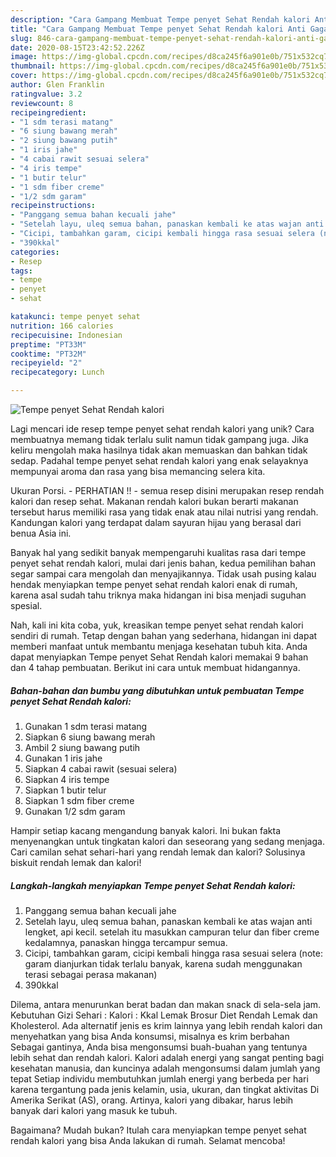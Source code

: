 ```yaml
---
description: "Cara Gampang Membuat Tempe penyet Sehat Rendah kalori Anti Gagal"
title: "Cara Gampang Membuat Tempe penyet Sehat Rendah kalori Anti Gagal"
slug: 846-cara-gampang-membuat-tempe-penyet-sehat-rendah-kalori-anti-gagal
date: 2020-08-15T23:42:52.226Z
image: https://img-global.cpcdn.com/recipes/d8ca245f6a901e0b/751x532cq70/tempe-penyet-sehat-rendah-kalori-foto-resep-utama.jpg
thumbnail: https://img-global.cpcdn.com/recipes/d8ca245f6a901e0b/751x532cq70/tempe-penyet-sehat-rendah-kalori-foto-resep-utama.jpg
cover: https://img-global.cpcdn.com/recipes/d8ca245f6a901e0b/751x532cq70/tempe-penyet-sehat-rendah-kalori-foto-resep-utama.jpg
author: Glen Franklin
ratingvalue: 3.2
reviewcount: 8
recipeingredient:
- "1 sdm terasi matang"
- "6 siung bawang merah"
- "2 siung bawang putih"
- "1 iris jahe"
- "4 cabai rawit sesuai selera"
- "4 iris tempe"
- "1 butir telur"
- "1 sdm fiber creme"
- "1/2 sdm garam"
recipeinstructions:
- "Panggang semua bahan kecuali jahe"
- "Setelah layu, uleq semua bahan, panaskan kembali ke atas wajan anti lengket, api kecil. setelah itu masukkan campuran telur dan fiber creme kedalamnya, panaskan hingga tercampur semua."
- "Cicipi, tambahkan garam, cicipi kembali hingga rasa sesuai selera (note: garam dianjurkan tidak terlalu banyak, karena sudah menggunakan terasi sebagai perasa makanan)"
- "390kkal"
categories:
- Resep
tags:
- tempe
- penyet
- sehat

katakunci: tempe penyet sehat 
nutrition: 166 calories
recipecuisine: Indonesian
preptime: "PT33M"
cooktime: "PT32M"
recipeyield: "2"
recipecategory: Lunch

---
```



![Tempe penyet Sehat Rendah kalori](https://img-global.cpcdn.com/recipes/d8ca245f6a901e0b/751x532cq70/tempe-penyet-sehat-rendah-kalori-foto-resep-utama.jpg)

Lagi mencari ide resep tempe penyet sehat rendah kalori yang unik? Cara membuatnya memang tidak terlalu sulit namun tidak gampang juga. Jika keliru mengolah maka hasilnya tidak akan memuaskan dan bahkan tidak sedap. Padahal tempe penyet sehat rendah kalori yang enak selayaknya mempunyai aroma dan rasa yang bisa memancing selera kita.

Ukuran Porsi. - PERHATIAN !! - semua resep disini merupakan resep rendah kalori dan resep sehat. Makanan rendah kalori bukan berarti makanan tersebut harus memiliki rasa yang tidak enak atau nilai nutrisi yang rendah. Kandungan kalori yang terdapat dalam sayuran hijau yang berasal dari benua Asia ini.

Banyak hal yang sedikit banyak mempengaruhi kualitas rasa dari tempe penyet sehat rendah kalori, mulai dari jenis bahan, kedua pemilihan bahan segar sampai cara mengolah dan menyajikannya. Tidak usah pusing kalau hendak menyiapkan tempe penyet sehat rendah kalori enak di rumah, karena asal sudah tahu triknya maka hidangan ini bisa menjadi suguhan spesial.


Nah, kali ini kita coba, yuk, kreasikan tempe penyet sehat rendah kalori sendiri di rumah. Tetap dengan bahan yang sederhana, hidangan ini dapat memberi manfaat untuk membantu menjaga kesehatan tubuh kita. Anda dapat menyiapkan Tempe penyet Sehat Rendah kalori memakai 9 bahan dan 4 tahap pembuatan. Berikut ini cara untuk membuat hidangannya.

<!--inarticleads1-->

##### Bahan-bahan dan bumbu yang dibutuhkan untuk pembuatan Tempe penyet Sehat Rendah kalori:

1. Gunakan 1 sdm terasi matang
1. Siapkan 6 siung bawang merah
1. Ambil 2 siung bawang putih
1. Gunakan 1 iris jahe
1. Siapkan 4 cabai rawit (sesuai selera)
1. Siapkan 4 iris tempe
1. Siapkan 1 butir telur
1. Siapkan 1 sdm fiber creme
1. Gunakan 1/2 sdm garam


Hampir setiap kacang mengandung banyak kalori. Ini bukan fakta menyenangkan untuk tingkatan kalori dan seseorang yang sedang menjaga. Cari camilan sehat sehari-hari yang rendah lemak dan kalori? Solusinya biskuit rendah lemak dan kalori! 

<!--inarticleads2-->

##### Langkah-langkah menyiapkan Tempe penyet Sehat Rendah kalori:

1. Panggang semua bahan kecuali jahe
1. Setelah layu, uleq semua bahan, panaskan kembali ke atas wajan anti lengket, api kecil. setelah itu masukkan campuran telur dan fiber creme kedalamnya, panaskan hingga tercampur semua.
1. Cicipi, tambahkan garam, cicipi kembali hingga rasa sesuai selera (note: garam dianjurkan tidak terlalu banyak, karena sudah menggunakan terasi sebagai perasa makanan)
1. 390kkal


Dilema, antara menurunkan berat badan dan makan snack di sela-sela jam. Kebutuhan Gizi Sehari : Kalori : Kkal Lemak Brosur Diet Rendah Lemak dan Kholesterol. Ada alternatif jenis es krim lainnya yang lebih rendah kalori dan menyehatkan yang bisa Anda konsumsi, misalnya es krim berbahan Sebagai gantinya, Anda bisa mengonsumsi buah-buahan yang tentunya lebih sehat dan rendah kalori. Kalori adalah energi yang sangat penting bagi kesehatan manusia, dan kuncinya adalah mengonsumsi dalam jumlah yang tepat Setiap individu membutuhkan jumlah energi yang berbeda per hari karena tergantung pada jenis kelamin, usia, ukuran, dan tingkat aktivitas Di Amerika Serikat (AS), orang. Artinya, kalori yang dibakar, harus lebih banyak dari kalori yang masuk ke tubuh. 

Bagaimana? Mudah bukan? Itulah cara menyiapkan tempe penyet sehat rendah kalori yang bisa Anda lakukan di rumah. Selamat mencoba!
